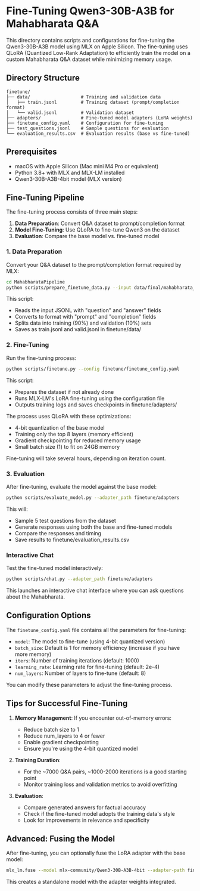 # Fine-Tuning Qwen3-30B-A3B for Mahabharata Q&A

This directory contains scripts and configurations for fine-tuning the Qwen3-30B-A3B model using MLX on Apple Silicon. The fine-tuning uses QLoRA (Quantized Low-Rank Adaptation) to efficiently train the model on a custom Mahabharata Q&A dataset while minimizing memory usage.

## Directory Structure

```
finetune/
├── data/                   # Training and validation data
│   ├── train.jsonl         # Training dataset (prompt/completion format)
│   └── valid.jsonl         # Validation dataset
├── adapters/               # Fine-tuned model adapters (LoRA weights)
├── finetune_config.yaml    # Configuration for fine-tuning
├── test_questions.jsonl    # Sample questions for evaluation
└── evaluation_results.csv  # Evaluation results (base vs fine-tuned)
```

## Prerequisites

- macOS with Apple Silicon (Mac mini M4 Pro or equivalent)
- Python 3.8+ with MLX and MLX-LM installed
- Qwen3-30B-A3B-4bit model (MLX version)

## Fine-Tuning Pipeline

The fine-tuning process consists of three main steps:

1. **Data Preparation**: Convert Q&A dataset to prompt/completion format
2. **Model Fine-Tuning**: Use QLoRA to fine-tune Qwen3 on the dataset
3. **Evaluation**: Compare the base model vs. fine-tuned model

### 1. Data Preparation

Convert your Q&A dataset to the prompt/completion format required by MLX:

```bash
cd MahabharataPipeline
python scripts/prepare_finetune_data.py --input data/final/mahabharata_qa.jsonl --output_dir finetune/data --val_split 0.1
```

This script:
- Reads the input JSONL with "question" and "answer" fields
- Converts to format with "prompt" and "completion" fields
- Splits data into training (90%) and validation (10%) sets
- Saves as train.jsonl and valid.jsonl in finetune/data/

### 2. Fine-Tuning

Run the fine-tuning process:

```bash
python scripts/finetune.py --config finetune/finetune_config.yaml
```

This script:
- Prepares the dataset if not already done
- Runs MLX-LM's LoRA fine-tuning using the configuration file
- Outputs training logs and saves checkpoints in finetune/adapters/

The process uses QLoRA with these optimizations:
- 4-bit quantization of the base model
- Training only the top 8 layers (memory efficient)
- Gradient checkpointing for reduced memory usage
- Small batch size (1) to fit on 24GB memory

Fine-tuning will take several hours, depending on iteration count.

### 3. Evaluation

After fine-tuning, evaluate the model against the base model:

```bash
python scripts/evaluate_model.py --adapter_path finetune/adapters
```

This will:
- Sample 5 test questions from the dataset
- Generate responses using both the base and fine-tuned models
- Compare the responses and timing
- Save results to finetune/evaluation_results.csv

### Interactive Chat

Test the fine-tuned model interactively:

```bash
python scripts/chat.py --adapter_path finetune/adapters
```

This launches an interactive chat interface where you can ask questions about the Mahabharata.

## Configuration Options

The `finetune_config.yaml` file contains all the parameters for fine-tuning:

- `model`: The model to fine-tune (using 4-bit quantized version)
- `batch_size`: Default is 1 for memory efficiency (increase if you have more memory)
- `iters`: Number of training iterations (default: 1000)
- `learning_rate`: Learning rate for fine-tuning (default: 2e-4)
- `num_layers`: Number of layers to fine-tune (default: 8)

You can modify these parameters to adjust the fine-tuning process.

## Tips for Successful Fine-Tuning

1. **Memory Management**: If you encounter out-of-memory errors:
   - Reduce batch size to 1
   - Reduce num_layers to 4 or fewer
   - Enable gradient checkpointing
   - Ensure you're using the 4-bit quantized model

2. **Training Duration**: 
   - For the ~7000 Q&A pairs, ~1000-2000 iterations is a good starting point
   - Monitor training loss and validation metrics to avoid overfitting

3. **Evaluation**:
   - Compare generated answers for factual accuracy
   - Check if the fine-tuned model adopts the training data's style
   - Look for improvements in relevance and specificity

## Advanced: Fusing the Model

After fine-tuning, you can optionally fuse the LoRA adapter with the base model:

```bash
mlx_lm.fuse --model mlx-community/Qwen3-30B-A3B-4bit --adapter-path finetune/adapters --output-path finetune/fused_model --trust-remote-code
```

This creates a standalone model with the adapter weights integrated. 